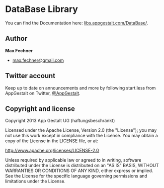 # DataBase Library

You can find the Documentation here: 
[libs.appgestalt.com/DataBase/](http://libs.appgestalt.com/DataBase/).




Author
-------
**Max Fechner**
+ max.fechner@gmail.com



Twitter account
---------------
Keep up to date on announcements and more by following start.less from AppGestalt on Twitter, [@AppGestalt](https://twitter.com/AppGestalt).






Copyright and license
---------------------

Copyright 2013 App Gestalt UG (haftungsbeschränkt)

Licensed under the Apache License, Version 2.0 (the "License");
you may not use this work except in compliance with the License.
You may obtain a copy of the License in the LICENSE file, or at:

   http://www.apache.org/licenses/LICENSE-2.0

Unless required by applicable law or agreed to in writing, software
distributed under the License is distributed on an "AS IS" BASIS,
WITHOUT WARRANTIES OR CONDITIONS OF ANY KIND, either express or implied.
See the License for the specific language governing permissions and
limitations under the License.
